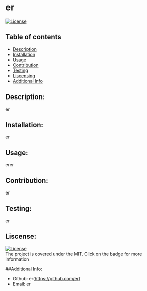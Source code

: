 
  # er
  [![License](https://img.shields.io/badge/license-)]()

  ## Table of contents
  - [Description](#descrition)
  - [Installation](#installation)
  - [Usage](#usage)
  - [Contribution](#contribution)
  - [Testing](#testing)
  - [Liscensing](#liscensing)
  - [Additional Info](#additional-info)

  ## Description:
  er

  ## Installation:
  er

  ## Usage:
  erer

  ## Contribution:
  er

  ## Testing:
  er

  ## Liscense:
  [![License](https://img.shields.io/badge/license-)]()    
  The project is covered under the MIT. Click on the badge for more information  

  ##Additional Info:
  - Github: er(https://github.com/er)
  - Email: er
